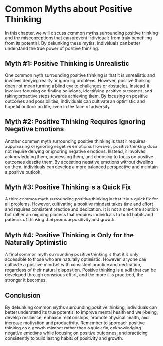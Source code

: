 Common Myths about Positive Thinking
================================================================================================

In this chapter, we will discuss common myths surrounding positive thinking and the misconceptions that can prevent individuals from truly benefiting from its potential. By debunking these myths, individuals can better understand the true power of positive thinking.

Myth #1: Positive Thinking is Unrealistic
-----------------------------------------

One common myth surrounding positive thinking is that it is unrealistic and involves denying reality or ignoring problems. However, positive thinking does not mean turning a blind eye to challenges or obstacles. Instead, it involves focusing on finding solutions, identifying positive outcomes, and taking proactive steps towards achieving them. By focusing on positive outcomes and possibilities, individuals can cultivate an optimistic and hopeful outlook on life, even in the face of adversity.

Myth #2: Positive Thinking Requires Ignoring Negative Emotions
--------------------------------------------------------------

Another common myth surrounding positive thinking is that it requires suppressing or ignoring negative emotions. However, positive thinking does not require denying or ignoring negative emotions. Instead, it involves acknowledging them, processing them, and choosing to focus on positive outcomes despite them. By accepting negative emotions without dwelling on them, individuals can develop a more balanced perspective and maintain a positive outlook.

Myth #3: Positive Thinking is a Quick Fix
-----------------------------------------

A third common myth surrounding positive thinking is that it is a quick fix for all problems. However, cultivating a positive mindset takes time and effort and requires consistent practice and dedication. It is not a one-time solution but rather an ongoing process that requires individuals to build habits and patterns of thinking that promote positivity and growth.

Myth #4: Positive Thinking is Only for the Naturally Optimistic
---------------------------------------------------------------

A final common myth surrounding positive thinking is that it is only accessible to those who are naturally optimistic. However, anyone can cultivate a positive mindset with consistent practice and dedication, regardless of their natural disposition. Positive thinking is a skill that can be developed through conscious effort, and the more it is practiced, the stronger it becomes.

Conclusion
----------

By debunking common myths surrounding positive thinking, individuals can better understand its true potential to improve mental health and well-being, develop resilience, enhance relationships, promote physical health, and increase motivation and productivity. Remember to approach positive thinking as a growth mindset rather than a quick fix, acknowledging negative emotions while focusing on positive outcomes, and practicing consistently to build lasting habits of positivity and growth.
